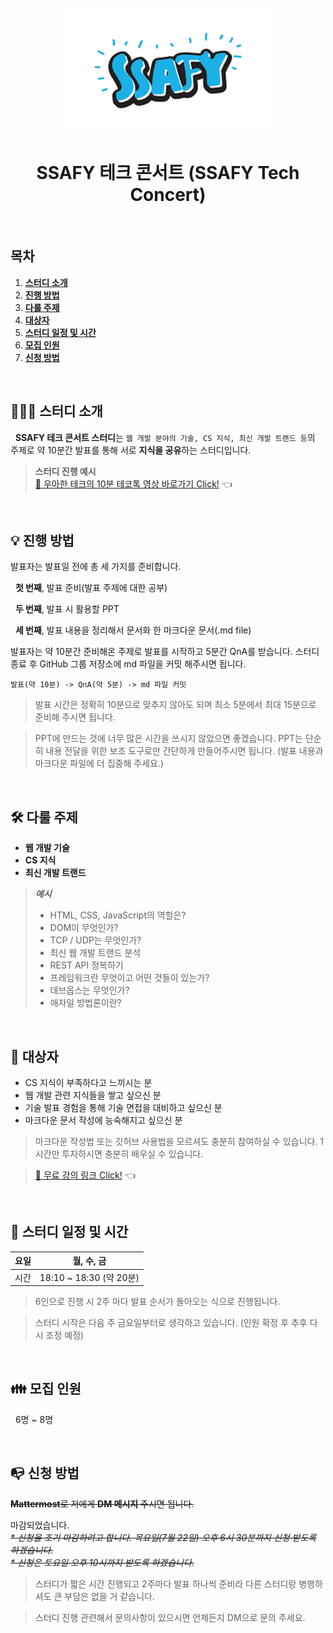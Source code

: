 <div align="center">
  <br />
  <img src="../images/ssafy_logo.png" alt="SSAFY" height="200px" />
  <br />
  <h1>SSAFY 테크 콘서트 (SSAFY Tech Concert)</h1>
  <br />
</div>

## 목차

1. [**스터디 소개**](#1)
2. [**진행 방법**](#2)
3. [**다룰 주제**](#3)
4. [**대상자**](#4)
5. [**스터디 일정 및 시간**](#5)
6. [**모집 인원**](#6)
7. [**신청 방법**](#7)

<br />

<div id="1"></div>

## 💁🏻‍♂ 스터디 소개

&nbsp;&nbsp;**SSAFY 테크 콘서트 스터디**는 `웹 개발 분야의 기술, CS 지식, 최신 개발 트랜드 등`의 주제로 약 10분간 발표를 통해 서로 **지식을 공유**하는 스터디입니다.

> **스터디 진행 예시**  
> [🔗 우아한 테크의 10분 테코톡 영상 바로가기 Click!](https://youtu.be/F_vBAbjj4Pk) 👈

<br />

<div id="2"></div>

## 💡 진행 방법

발표자는 발표일 전에 총 세 가지를 준비합니다.

&nbsp;&nbsp;**첫 번째**, 발표 준비(발표 주제에 대한 공부)

&nbsp;&nbsp;**두 번째**, 발표 시 활용할 PPT

&nbsp;&nbsp;**세 번째**, 발표 내용을 정리해서 문서화 한 마크다운 문서(.md file)

발표자는 약 10분간 준비해온 주제로 발표를 시작하고 5분간 QnA를 받습니다. 스터디 종료 후 GitHub 그룹 저장소에 md 파일을 커밋 해주시면 됩니다.

```
발표(약 10분) -> QnA(약 5분) -> md 파일 커밋
```

> 발표 시간은 정확히 10분으로 맞추지 않아도 되며 최소 5분에서 최대 15분으로 준비해 주시면 됩니다.

> PPT에 만드는 것에 너무 많은 시간을 쓰시지 않았으면 좋겠습니다. PPT는 단순히 내용 전달을 위한 보조 도구로만 간단하게 만들어주시면 됩니다. (발표 내용과 마크다운 파일에 더 집중해 주세요.)

<br />

<div id="3"></div>

## 🛠 다룰 주제

- **웹 개발 기술**
- **CS 지식**
- **최신 개발 트랜드**

> **_예시_**
>
> - HTML, CSS, JavaScript의 역할은?
> - DOM이 무엇인가?
> - TCP / UDP는 무엇인가?
> - 최신 웹 개발 트랜드 분석
> - REST API 정복하기
> - 프레임워크란 무엇이고 어떤 것들이 있는가?
> - 데브옵스는 무엇인가?
> - 애자일 방법론이란?

<br />

<div id="4"></div>

## 🎯 대상자

- CS 지식이 부족하다고 느끼시는 분
- 웹 개발 관련 지식들을 쌓고 싶으신 분
- 기술 발표 경험을 통해 기술 면접을 대비하고 싶으신 분
- 마크다운 문서 작성에 능숙해지고 싶으신 분

> 마크다운 작성법 또는 깃허브 사용법을 모르셔도 충분히 참여하실 수 있습니다. 1시간만 투자하시면 충분히 배우실 수 있습니다.

> [🔗 무료 강의 링크 Click!](https://youtu.be/kMEb_BzyUqk) 👈

<br />

<div id="5"></div>

## 📅 스터디 일정 및 시간

| 요일 |       월, 수, 금        |
| :--: | :---------------------: |
| 시간 | 18:10 ~ 18:30 (약 20분) |

> 6인으로 진행 시 2주 마다 발표 순서가 돌아오는 식으로 진행됩니다.

> 스터디 시작은 다음 주 금요일부터로 생각하고 있습니다. (인원 확정 후 추후 다시 조정 예정)

<br />

<div id="6"></div>

## 👪 모집 인원

&nbsp;&nbsp;6명 ~ 8명

<br />

<div id="7"></div>

## 📭 신청 방법

~~**Mattermost**로 저에게 **DM 메시지** 주시면 됩니다.~~

마감되었습니다.  
~~_\* 신청을 조기 마감하려고 합니다. 목요일(7월 22일) 오후 6시 30분까지 신청 받도록 하겠습니다._~~  
~~_\* 신청은 토요일 오후 10시까지 받도록 하겠습니다._~~

> 스터디가 짧은 시간 진행되고 2주마다 발표 하나씩 준비라 다른 스터디랑 병행하셔도 큰 부담은 없을 거 같습니다.

> 스터디 진행 관련해서 문의사항이 있으시면 언제든지 DM으로 문의 주세요.

